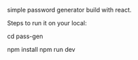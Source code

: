 simple password generator build with react.

Steps to run it on your local:

cd pass-gen

npm install
npm run dev

